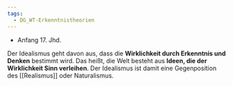 ```yaml
---
tags:
  - DG_WT-Erkenntnistheorien
---
```


- Anfang 17. Jhd.

Der Idealismus geht davon aus, dass die **Wirklichkeit durch Erkenntnis und Denken** bestimmt wird. Das heißt, die Welt besteht aus **Ideen, die der Wirklichkeit Sinn verleihen**. Der Idealismus ist damit eine Gegenposition des [[Realismus]] oder Naturalismus.